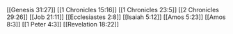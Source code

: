 [[Genesis 31:27]]
[[1 Chronicles 15:16]]
[[1 Chronicles 23:5]]
[[2 Chronicles 29:26]]
[[Job 21:11]]
[[Ecclesiastes 2:8]]
[[Isaiah 5:12]]
[[Amos 5:23]]
[[Amos 8:3]]
[[1 Peter 4:3]]
[[Revelation 18:22]]

